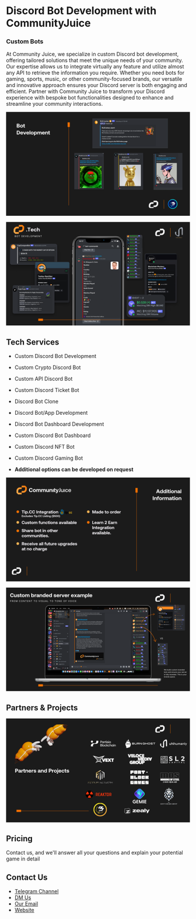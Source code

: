 # Discord Bot Development with CommunityJuice

### Custom Bots
At Community Juice, we specialize in custom Discord bot development, offering tailored solutions that meet the unique needs of your community. Our expertise allows us to integrate virtually any feature and utilize almost any API to retrieve the information you require. Whether you need bots for gaming, sports, music, or other community-focused brands, our versatile and innovative approach ensures your Discord server is both engaging and efficient. Partner with Community Juice to transform your Discord experience with bespoke bot functionalities designed to enhance and streamline your community interactions.

![Custom Bot Image](./images/bot_Dev.png "Custom Bot Image | GitHub")

![Custom Bot Image](./images/BotDrop2.png "Custom Bot Image | GitHub")

## Tech Services
- Custom Discord Bot Development 
- Custom Crypto Discord Bot 
- Custom API Discord Bot 
- Custom Discord Ticket Bot 
- Discord Bot Clone 
- Discord Bot/App Development 
- Discord Bot Dashboard Development 
- Custom Discord Bot Dashboard
- Custom Discord NFT Bot
- Custom Discord Gaming Bot 

- <b>Additional options can be developed on request</b>

![Custom Bot Image](./images/info.png "Custom Bot Image | GitHub")

![Custom Bot Image](./images/customBrand.png "Custom Bot Image | GitHub")

## Partners & Projects
![Partners Image](./images/partners.png "Custom Bot Image | GitHub")

## Pricing
Contact us, and we'll answer all your questions and explain your potential game in detail

## Contact Us

- <a href="https://t.me/cjdiscordtech" target="_blank">Telegram Channel</a>
- <a href="https://t.me/evz9894" target="_blank">DM Us</a>
- [Our Email](mailto:gm@communityjuice.xyz)
- <a href="https://communityjuice.xyz" target="_blank">Website</a>